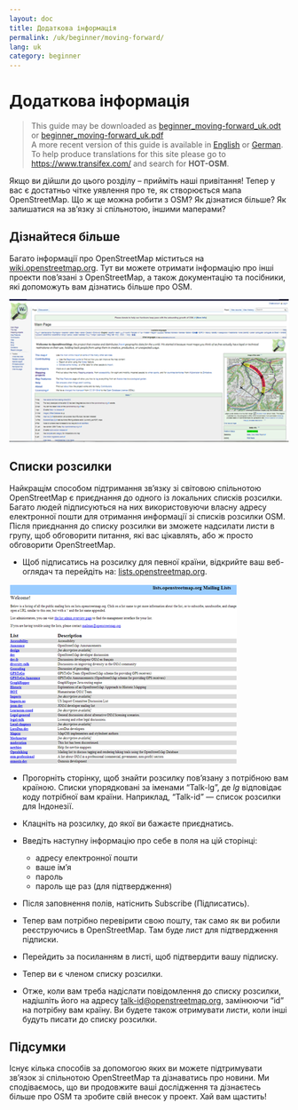 ```yaml
---
layout: doc
title: Додаткова інформація
permalink: /uk/beginner/moving-forward/
lang: uk
category: beginner
---
```


Додаткова інформація
====================

> This guide may be downloaded as [beginner_moving-forward_uk.odt](/files/beginner_moving-forward_uk.odt) or [beginner_moving-forward_uk.pdf](/files/beginner_moving-forward_uk.pdf)  
> A more recent version of this guide is available in [English](/en/beginner/moving-forward) or [German](/de/beginner/moving-forward). To help produce translations for this site please go to <https://www.transifex.com/> and search for **HOT-OSM**.  

Якщо ви дійшли до цього розділу – прийміть наші привітання! Тепер у вас є
достатньо чітке уявлення про те, як створюється мапа OpenStreetMap. Що ж ще
можна робити з OSM? Як дізнатися більше? Як залишатися на зв’язку зі
спільнотою, іншими маперами?

Дізнайтеся більше
-----------------

Багато інформації про OpenStreetMap міститься на
[wiki.openstreetmap.org](http://wiki.openstreetmap.org/). Тут ви можете
отримати інформацію про інші проекти пов’язані з OpenStreetMap, а також
документацію та посібники, які допоможуть вам дізнатись більше про OSM.

![Wiki][]

<!-- also more info on this site once it is prepared -->

Списки розсилки
---------------

Найкращім способом підтримання зв’язку зі світовою спільнотою OpenStreetMap є
приєднання до одного із локальних списків розсилки. Багато людей підписуються
на них використовуючи власну адресу електронної пошти для отримання информації
зі списків розсилки OSM. Після приєднання до списку розсилки ви зможете
надсилати листи в групу, щоб обговорити питання, які вас цікавлять, або ж
просто обговорити OpenStreetMap.

-   Щоб підписатись на розсилку для певної країни, відкрийте ваш веб-оглядач та
    перейдіть на: [lists.openstreetmap.org](http://lists.openstreetmap.org/).

![Mailing list][]

-   Прогорніть сторінку, щоб знайти розсилку пов’язану з потрібною вам
    країною. Списки упорядковані за іменами “Talk-lg”, де _lg_ відповідає коду
    потрібної вам країни. Наприклад, “Talk-id” — список розсилки для Індонезії.
-   Клацніть на розсилку, до якої ви бажаєте приєднатись.
-   Введіть наступну інформацію про себе в поля на цій сторінці:

    -   адресу електронної пошти
    -   ваше ім’я
    -   пароль
    -   пароль ще раз (для підтвердження)

-   Після заповнення полів, натіснить Subscribe (Підписатись).
-   Тепер вам потрібно перевірити свою пошту, так само як ви робили
    реєструючись в OpenStreetMap. Там буде лист для підтвердження підписки.
-   Перейдить за посиланням в листі, щоб підтвердити вашу підписку.
-   Тепер ви є членом списку розсилки.
-   Отже, коли вам треба надіслати повідомлення до списку розсилки, надішліть
    його на адресу [talk-id@openstreetmap.org](mailto:talk-id@openstreetmap.org),
    замінюючи “id” на потрібну вам країну. Ви будете також отримувати листи,
    коли інші будуть писати до списку розсилки.

<!-- maybe expand and put this back later
MapOSMatic
----------

One such project is called MapOSMatic, which you can access through your
internet browser at [maposmatic.org](http://www.maposmatic.org/). This
is a simple tool for printing a map of any area you choose. It will
automatically create the map, along with a grid over the map, and an
index of locations that are included in the area.

![MapOSMatic][]
-->


Підсумки
--------

Існує кілька способів за допомогою яких ви можете підтримувати зв’язок зі
спільнотою OpenStreetMap та дізнаватись про новини. Ми сподіваємось, що ви
продовжите ваші дослідження та дізнаєтесь більше про OSM та зробите свій внесок
у проект. Хай вам щастить!


[MapOSMatic]: /images/en/beginner/08_moving-forward/en_beg_08_moving-forward_image00_maposmatic-homepage.png
[Wiki]: /images/en/beginner/08_moving-forward/en_beg_08_moving-forward_image01_osm-wiki.png
[Mailing list]: /images/en/beginner/08_moving-forward/en_beg_08_moving-forward_image02_osm-mailing-lists.png
